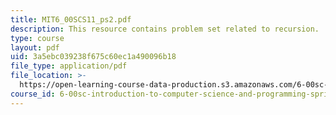 ```yaml
---
title: MIT6_00SCS11_ps2.pdf
description: This resource contains problem set related to recursion.
type: course
layout: pdf
uid: 3a5ebc039238f675c60ec1a490096b18
file_type: application/pdf
file_location: >-
  https://open-learning-course-data-production.s3.amazonaws.com/6-00sc-introduction-to-computer-science-and-programming-spring-2011/3a5ebc039238f675c60ec1a490096b18_MIT6_00SCS11_ps2.pdf
course_id: 6-00sc-introduction-to-computer-science-and-programming-spring-2011
---
```

